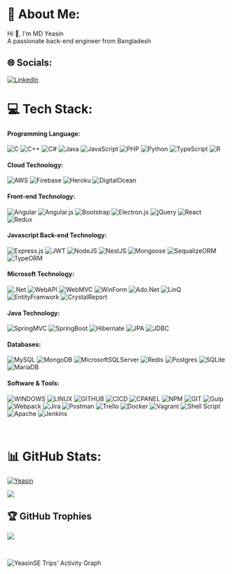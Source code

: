 # 💫 About Me:
Hi 👋, I'm MD Yeasin<br>A passionate back-end engineer from Bangladesh


## 🌐 Socials:
[![LinkedIn](https://img.shields.io/badge/LinkedIn-%230077B5.svg?logo=linkedin&logoColor=white)](https://linkedin.com/in/yeasin-eng) 

<!--[![Facebook](https://img.shields.io/badge/Facebook-%231877F2.svg?logo=Facebook&logoColor=white)](https://facebook.com/yeasin-eng) 
[![Instagram](https://img.shields.io/badge/Instagram-%23E4405F.svg?logo=Instagram&logoColor=white)](https://instagram.com/yeasin-eng) 

[![Twitter](https://img.shields.io/badge/Twitter-%231DA1F2.svg?logo=Twitter&logoColor=white)](https://twitter.com/yeasin-eng) 
[![YouTube](https://img.shields.io/badge/YouTube-%23FF0000.svg?logo=YouTube&logoColor=white)](https://youtube.com/c/yeasin-eng)-->

# 💻 Tech Stack:
  #### Programming Language:
  ![C](https://img.shields.io/badge/c-%2300599C.svg?style=for-the-badge&logo=c&logoColor=white) 
  ![C++](https://img.shields.io/badge/c++-%2300599C.svg?style=for-the-badge&logo=c%2B%2B&logoColor=white) 
  ![C#](https://img.shields.io/badge/c%23-%23239120.svg?style=for-the-badge&logo=c-sharp&logoColor=white) 
  ![Java](https://img.shields.io/badge/java-%23ED8B00.svg?style=for-the-badge&logo=java&logoColor=white) 
  ![JavaScript](https://img.shields.io/badge/javascript-%23323330.svg?style=for-the-badge&logo=javascript&logoColor=%23F7DF1E) 
  ![PHP](https://img.shields.io/badge/php-%23777BB4.svg?style=for-the-badge&logo=php&logoColor=white) 
  ![Python](https://img.shields.io/badge/python-3670A0?style=for-the-badge&logo=python&logoColor=ffdd54) 
  ![TypeScript](https://img.shields.io/badge/typescript-%23007ACC.svg?style=for-the-badge&logo=typescript&logoColor=white) 
  ![R](https://img.shields.io/badge/r-%23276DC3.svg?style=for-the-badge&logo=r&logoColor=white) 
 
  #### Cloud Technology:
  ![AWS](https://img.shields.io/badge/AWS-%23FF9900.svg?style=for-the-badge&logo=amazon-aws&logoColor=white) 
  ![Firebase](https://img.shields.io/badge/firebase-%23039BE5.svg?style=for-the-badge&logo=firebase) 
  ![Heroku](https://img.shields.io/badge/heroku-%23430098.svg?style=for-the-badge&logo=heroku&logoColor=white) 
  ![DigitalOcean](https://img.shields.io/badge/DigitalOcean-%230167ff.svg?style=for-the-badge&logo=digitalOcean&logoColor=white)
  

  #### Front-end Technology:
  ![Angular](https://img.shields.io/badge/angular-%23DD0031.svg?style=for-the-badge&logo=angular&logoColor=white) 
  ![Angular.js](https://img.shields.io/badge/angular.js-%23E23237.svg?style=for-the-badge&logo=angularjs&logoColor=white) 
  ![Bootstrap](https://img.shields.io/badge/bootstrap-%23563D7C.svg?style=for-the-badge&logo=bootstrap&logoColor=white) 
  ![Electron.js](https://img.shields.io/badge/Electron-191970?style=for-the-badge&logo=Electron&logoColor=white) 
  ![jQuery](https://img.shields.io/badge/jquery-%230769AD.svg?style=for-the-badge&logo=jquery&logoColor=white) 
  ![React](https://img.shields.io/badge/react-%2320232a.svg?style=for-the-badge&logo=react&logoColor=%2361DAFB) 
  ![Redux](https://img.shields.io/badge/redux-%23593d88.svg?style=for-the-badge&logo=redux&logoColor=white)
<!--   ![Jasmine](https://img.shields.io/badge/jasmine-%238A4182.svg?style=for-the-badge&logo=jasmine&logoColor=white)  -->
  
  
  #### Javascript Back-end Technology:
  ![Express.js](https://img.shields.io/badge/express.js-%23404d59.svg?style=for-the-badge&logo=express&logoColor=%2361DAFB) 
  ![JWT](https://img.shields.io/badge/JWT-black?style=for-the-badge&logo=JSON%20web%20tokens)
  ![NodeJS](https://img.shields.io/badge/node.js-6DA55F?style=for-the-badge&logo=node.js&logoColor=white) 
  ![NestJS](https://img.shields.io/badge/nestjs-%23E0234E.svg?style=for-the-badge&logo=nestjs&logoColor=white) 
  ![Mongoose](https://img.shields.io/badge/mongoose-3B3131.svg?style=for-the-badge&logo=mongoose&logoColor=white) 
  ![SequalizeORM](https://img.shields.io/badge/sequalize-3A3B3C.svg?style=for-the-badge&logo=sequalize&logoColor=white) 
  ![TypeORM](https://img.shields.io/badge/type-orm-34282C.svg?style=for-the-badge&logo=typeorm&logoColor=white) 
<!--   ![Socket.io](https://img.shields.io/badge/Socket.io-black?style=for-the-badge&logo=socket.io&badgeColor=010101) -->

  
  #### Microsoft Technology:
  ![.Net](https://img.shields.io/badge/.NET-5C2D91?style=for-the-badge&logo=.net&logoColor=white) 
  ![WebAPI](https://img.shields.io/badge/WEB-API-454545?style=for-the-badge&logo=WEBAPI&logoColor=white) 
  ![WebMVC](https://img.shields.io/badge/WEB-MVC-3A3B3C?style=for-the-badge&logo=WEBMVC&logoColor=white) 
  ![WinForm](https://img.shields.io/badge/WINFORM-454545?style=for-the-badge&logo=WINFORM&logoColor=white) 
  ![Ado.Net](https://img.shields.io/badge/ADO.NET-52595D?style=for-the-badge&logo=ADO.NET&logoColor=white) 
  ![LinQ](https://img.shields.io/badge/LINQ-5C2D59?style=for-the-badge&logo=LINQ&logoColor=white) 
  ![EntityFramwork](https://img.shields.io/badge/ENTITY-FRAMEWORK-5C2D9c?style=for-the-badge&logo=EntityFrameWork&logoColor=white) 
  ![CrystalReport](https://img.shields.io/badge/CRYSTAL-REPORT-5C2D55?style=for-the-badge&logo=CrystalReport&logoColor=white) 
  
  
  #### Java Technology:
  ![SpringMVC](https://img.shields.io/badge/spring-mvc-583759.svg?style=for-the-badge&logo=spring-mvc&logoColor=white) 
  ![SpringBoot](https://img.shields.io/badge/spring-boot-5E5A80.svg?style=for-the-badge&logo=spring-boot&logoColor=white) 
  ![Hibernate](https://img.shields.io/badge/hibernate-4B0150.svg?style=for-the-badge&logo=hibernate&logoColor=white) 
  ![JPA](https://img.shields.io/badge/jpa-571B7E.svg?style=for-the-badge&logo=jpa&logoColor=white) 
  ![JDBC](https://img.shields.io/badge/jdbc-36013F.svg?style=for-the-badge&logo=jdbc&logoColor=white) 
  <br>
  
<!--   ![GraphQL](https://img.shields.io/badge/-GraphQL-E10098?style=for-the-badge&logo=graphql&logoColor=white)  -->
<!--   ![Laravel](https://img.shields.io/badge/laravel-%23FF2D20.svg?style=for-the-badge&logo=laravel&logoColor=white)  -->
<!--   ![AmazonDynamoDB](https://img.shields.io/badge/Amazon%20DynamoDB-4053D6?style=for-the-badge&logo=Amazon%20DynamoDB&logoColor=white)  -->

<!--   #### Python Technology:
  ![Anaconda](https://img.shields.io/badge/Anaconda-%2344A833.svg?style=for-the-badge&logo=anaconda&logoColor=white) 
  ![DjangoREST](https://img.shields.io/badge/DJANGO-REST-ff1709?style=for-the-badge&logo=django&logoColor=white&color=ff1709&labelColor=gray) 
  ![NumPy](https://img.shields.io/badge/numpy-%23013243.svg?style=for-the-badge&logo=numpy&logoColor=white) 
  ![Pandas](https://img.shields.io/badge/pandas-%23150458.svg?style=for-the-badge&logo=pandas&logoColor=white) 
  ![scikit-learn](https://img.shields.io/badge/scikit--learn-%23F7931E.svg?style=for-the-badge&logo=scikit-learn&logoColor=white) 
  ![SciPy](https://img.shields.io/badge/SciPy-%230C55A5.svg?style=for-the-badge&logo=scipy&logoColor=%white)  -->
<!--   ![Django](https://img.shields.io/badge/django-4B0150.svg?style=for-the-badge&logo=django&logoColor=white)  -->
 
  
  #### Databases:
  ![MySQL](https://img.shields.io/badge/mysql-%2300f.svg?style=for-the-badge&logo=mysql&logoColor=white) 
  ![MongoDB](https://img.shields.io/badge/MongoDB-%234ea94b.svg?style=for-the-badge&logo=mongodb&logoColor=white) 
  ![MicrosoftSQLServer](https://img.shields.io/badge/Microsoft%20SQL%20Sever-CC2927?style=for-the-badge&logo=microsoft%20sql%20server&logoColor=white) 
  ![Redis](https://img.shields.io/badge/redis-%23DD0031.svg?style=for-the-badge&logo=redis&logoColor=white) 
  ![Postgres](https://img.shields.io/badge/postgres-%23316192.svg?style=for-the-badge&logo=postgresql&logoColor=white) 
  ![SQLite](https://img.shields.io/badge/sqlite-%2307405e.svg?style=for-the-badge&logo=sqlite&logoColor=white) 
  ![MariaDB](https://img.shields.io/badge/MariaDB-003545?style=for-the-badge&logo=mariadb&logoColor=white) 
  
  
  #### Software & Tools:
  
  ![WINDOWS](https://img.shields.io/badge/WINDOWS-5E5A80.svg?style=for-the-badge&logo=WINDOWS&logoColor=white) 
  ![LINUX](https://img.shields.io/badge/LINUX-CA226B.svg?style=for-the-badge&logo=LINUX&logoColor=white) 
  ![GITHUB](https://img.shields.io/badge/GITHUB-838996.svg?style=for-the-badge&logo=GITHUB&logoColor=white)
  ![CICD](https://img.shields.io/badge/CICD-%23000000.svg?style=for-the-badge&logo=CICD&logoColor=white)
  ![CPANEL](https://img.shields.io/badge/CPANEL-%23000000.svg?style=for-the-badge&logo=CPANEL&logoColor=white) 
  ![NPM](https://img.shields.io/badge/NPM-%23000000.svg?style=for-the-badge&logo=npm&logoColor=white) 
  ![GIT](https://img.shields.io/badge/GIT-%23000000.svg?style=for-the-badge&logo=GIT&logoColor=white) 
  ![Gulp](https://img.shields.io/badge/GULP-%23CF4647.svg?style=for-the-badge&logo=gulp&logoColor=white) 
  ![Webpack](https://img.shields.io/badge/webpack-%238DD6F9.svg?style=for-the-badge&logo=webpack&logoColor=black) 
  ![Jira](https://img.shields.io/badge/jira-%230A0FFF.svg?style=for-the-badge&logo=jira&logoColor=white) 
  ![Postman](https://img.shields.io/badge/Postman-FF6C37?style=for-the-badge&logo=postman&logoColor=white) 
  ![Trello](https://img.shields.io/badge/Trello-%23026AA7.svg?style=for-the-badge&logo=Trello&logoColor=white) 
  ![Docker](https://img.shields.io/badge/docker-%230db7ed.svg?style=for-the-badge&logo=docker&logoColor=white) 
  ![Vagrant](https://img.shields.io/badge/vagrant-%231563FF.svg?style=for-the-badge&logo=vagrant&logoColor=white) 
  ![Shell Script](https://img.shields.io/badge/shell_script-%23121011.svg?style=for-the-badge&logo=gnu-bash&logoColor=white)
  ![Apache](https://img.shields.io/badge/apache-%23D42029.svg?style=for-the-badge&logo=apache&logoColor=white) 
  ![Jenkins](https://img.shields.io/badge/jenkins-%232C5263.svg?style=for-the-badge&logo=jenkins&logoColor=white) 
  
  <br>
  

<!--   ![Nginx](https://img.shields.io/badge/nginx-%23009639.svg?style=for-the-badge&logo=nginx&logoColor=white) 
  ![ApacheCassandra](https://img.shields.io/badge/cassandra-%231287B1.svg?style=for-the-badge&logo=apache-cassandra&logoColor=white) 
  ![Swagger](https://img.shields.io/badge/-Swagger-%23Clojure?style=for-the-badge&logo=swagger&logoColor=white) -->

# 📊 GitHub Stats:
[![Yeasin](https://github-readme-stats.vercel.app/api?username=YeasinSE&show_icons=true&theme=dracula&hide_border=true&count_private=true)](https://github.com/anuraghazra/github-readme-stats)

[![](https://github-readme-streak-stats.herokuapp.com/?user=YeasinSE&theme=dracula&hide_border=true&no-frame=true)](https://github.com/anuraghazra/github-readme-stats)
<br/>

<!-- ![Krushnat's github stats](https://github-readme-stats.vercel.app/api?username=YeasinSE&show_icons=true)  -->
<!-- ![Top Langs](https://github-readme-stats.vercel.app/api/top-langs/?username=YeasinSE&layout=compact) -->
<!-- <img src="https://github-readme-stats.vercel.app/api/top-langs/?username=YeasinSE&layout=compact&count_private=true&langs_count=8&card_width=445&bg_color=0d1117&title_color=ffffff&text_color=ffffff&icon_color=db1cff&hide_border=true/" /> -->
<!-- [![Top Langs](https://github-readme-stats.vercel.app/api/top-langs/?username=YeasinSE)](https://github.com/anuraghazra/github-readme-stats) -->
<!--
![image](https://github-readme-stats.vercel.app/api/top-langs/?username=YeasinSE&theme=dracula&langs_count=8&hide_border=true&include_all_commits=true&count_private=true&layout=compact)
![image](https://github-readme-stats.vercel.app/api/top-langs/?username=YeasinSE&layout=compact&langs_count=8&hide_border=true&title_color=000000&icon_color=000000&text_color=000000&bg_color=ffffff) -->

## 🏆 GitHub Trophies
![](https://github-profile-trophy.vercel.app/?username=YeasinSE&theme=dracula&no-frame=true&no-bg=false&margin-w=4&row=1&column=8)

<!--
### ✍️ Random Dev Quote
![](https://quotes-github-readme.vercel.app/api?type=horizontal&theme=radical) -->

<!--
### 😂 Random Dev Meme
<img src="https://random-memer.herokuapp.com/" width="512px"/> -->

<!--
---
[![](https://visitcount.itsvg.in/api?id=YeasinSE&icon=5&color=6)](https://visitcount.itsvg.in)

  ## 💰 You can help me by Donating
  [![PayPal](https://img.shields.io/badge/PayPal-00457C?style=for-the-badge&logo=paypal&logoColor=white)](https://paypal.me/yeasin) 

  <!-- Proudly created with GPRM ( https://gprm.itsvg.in ) -->
  
<br>

![YeasinSE Trips' Activity Graph](https://activity-graph.herokuapp.com/graph?username=YeasinSE&custom_title=Yeasin%20Trips's%20Contribution%20Graph&theme=github)
<!-- (https://abhigyantrips.dev) -->
  

